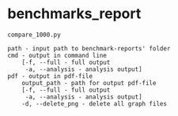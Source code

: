 # benchmarks_report

    compare_1000.py

    path - input path to benchmark-reports' folder
    cmd - output in command line
        [-f, --full - full output
         -a, --analysis - analysis output]
    pdf - output in pdf-file
        output_path - path for output pdf-file
        [-f, --full - full output
         -a, --analysis - analysis output]
        -d, --delete_png - delete all graph files